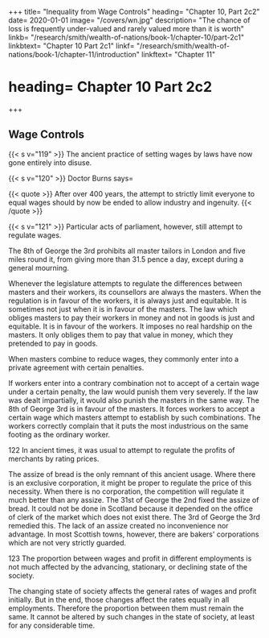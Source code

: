 +++
title=  "Inequality from Wage Controls"
heading=  "Chapter 10, Part 2c2"
date=  2020-01-01
image=  "/covers/wn.jpg"
description=  "The chance of loss is frequently under-valued and rarely valued more than it is worth"
linkb=  "/research/smith/wealth-of-nations/book-1/chapter-10/part-2c1"
linkbtext=  "Chapter 10 Part 2c1"
linkf=  "/research/smith/wealth-of-nations/book-1/chapter-11/introduction"
linkftext=  "Chapter 11"
# heading=  Chapter 10 Part 2c2
+++

## Wage Controls

{{< s v="119" >}} The ancient practice of setting wages by laws have now gone entirely into disuse.

{{< s v="120" >}} Doctor Burns says= 

{{< quote >}}
After over 400 years, the attempt to strictly limit everyone to equal wages should by now be ended to allow industry and ingenuity.
{{< /quote >}}

{{< s v="121" >}} Particular acts of parliament, however, still attempt to regulate wages.

The 8th of George the 3rd prohibits all master tailors in London and five miles round it, from giving more than 31.5 pence a day, except during a general mourning.

Whenever the legislature attempts to regulate the differences between masters and their workers, its counsellors are always the masters.
When the regulation is in favour of the workers, it is always just and equitable.
It is sometimes not just when it is in favour of the masters.
The law which obliges masters to pay their workers in money and not in goods is just and equitable.
It is in favour of the workers.
It imposes no real hardship on the masters. It only obliges them to pay that value in money, which they pretended to pay in goods.

When masters combine to reduce wages, they commonly enter into a private agreement with certain penalties.

If workers enter into a contrary combination not to accept of a certain wage under a certain penalty, the law would punish them very severely.
If the law was dealt impartially, it would also punish the masters in the same way.
The 8th of George 3rd is in favour of the masters.
It forces workers to accept a certain wage which masters attempt to establish by such combinations.
The workers correctly complain that it puts the most industrious on the same footing as the ordinary worker.

122 In ancient times, it was usual to attempt to regulate the profits of merchants by rating prices.

The assize of bread is the only remnant of this ancient usage.
Where there is an exclusive corporation, it might be proper to regulate the price of this necessity.
When there is no corporation, the competition will regulate it much better than any assize.
The 31st of George the 2nd fixed the assize of bread.
It could not be done in Scotland because it depended on the office of clerk of the market which does not exist there.
    The 3rd of George the 3rd remedied this.
    The lack of an assize created no inconvenience nor advantage.
In most Scottish towns, however, there are bakers' corporations which are not very strictly guarded.

123 The proportion between wages and profit in different employments is not much affected by the advancing, stationary, or declining state of the society.

The changing state of society affects the general rates of wages and profit initially.
But in the end, those changes affect the rates equally in all employments.
Therefore the proportion between them must remain the same.
    It cannot be altered by such changes in the state of society, at least for any considerable time.
